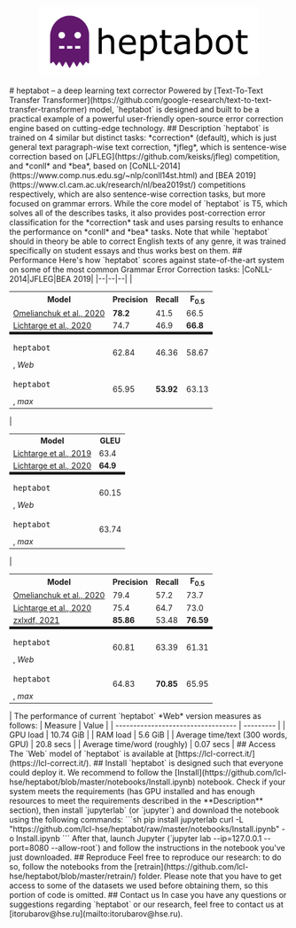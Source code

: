 <p align="center">
  <a href="https://lcl-correct.it"><img height="125" src="https://github.com/lcl-hse/heptabot/raw/main/assets/heptabot_logo.svg" alt="heptabot logo"></a>
</p>
# heptabot – a deep learning text corrector
Powered by [Text-To-Text Transfer Transformer](https://github.com/google-research/text-to-text-transfer-transformer) model, `heptabot` is designed and built to be a practical example of a powerful user-friendly open-source error correction engine based on cutting-edge technology.
## Description
`heptabot` is trained on 4 similar but distinct tasks: *correction* (default), which is just general text paragraph-wise text correction, *jfleg*, which is sentence-wise correction based on [JFLEG](https://github.com/keisks/jfleg) competition, and *conll* and *bea*, based on [CoNLL-2014](https://www.comp.nus.edu.sg/~nlp/conll14st.html) and [BEA 2019](https://www.cl.cam.ac.uk/research/nl/bea2019st/) competitions respectively, which are also sentence-wise correction tasks, but more focused on grammar errors. While the core model of `heptabot` is T5, which solves all of the describes tasks, it also provides post-correction error classification for the *correction* task and uses parsing results to enhance the performance on *conll* and *bea* tasks. Note that while `heptabot` should in theory be able to correct English texts of any genre, it was trained specifically on student essays and thus works best on them.
## Performance
Here's how `heptabot` scores against state-of-the-art system on some of the most common Grammar Error Correction tasks:
|CoNLL-2014|JFLEG|BEA 2019|
|--|--|--|
|<table> <tr><th>Model</th><th>Precision</th><th>Recall</th><th>F<sub>0.5</sub></th></tr><tr><td><a href="https://www.aclweb.org/anthology/2020.bea-1.16/">Omelianchuk et al., 2020</a></td><td><b>78.2</b></td><td>41.5</td><td>66.5</td></tr><tr><td><a href="https://www.aclweb.org/anthology/2020.tacl-1.41/">Lichtarge et al., 2020</a></td><td>74.7</td><td>46.9</td><td><b>66.8</b></td></tr><tr style="border-top: thick solid"><td><pre>heptabot</pre>, <i>Web</i></td><td>62.84</td><td>46.36</td><td>58.67</td></tr><tr><td><pre>heptabot</pre>, <i>max</i></td><td>65.95</td><td><b>53.92</b></td><td>63.13</td></tr> </table>| <table> <tr><th>Model</th><th>GLEU</th></tr><tr><td><a href="https://www.aclweb.org/anthology/N19-1333/">Lichtarge et al., 2019</a></td><td>63.4</td></tr><tr><td><a href="https://www.aclweb.org/anthology/2020.tacl-1.41/">Lichtarge et al., 2020</a></td><td><b>64.9</b></td></tr><tr style="border-top: thick solid"><td><pre>heptabot</pre>, <i>Web</i></td><td>60.15</td></tr><tr><td><pre>heptabot</pre>, <i>max</i></td><td>63.74</td></tr> </table>|<table> <tr><th>Model</th><th>Precision</th><th>Recall</th><th>F<sub>0.5</sub></th></tr><tr><td><a href="https://www.aclweb.org/anthology/2020.bea-1.16/">Omelianchuk et al., 2020</a></td><td>79.4</td><td>57.2</td><td>73.7</td></tr><tr><td><a href="https://www.aclweb.org/anthology/2020.tacl-1.41/">Lichtarge et al., 2020</a></td><td>75.4</td><td>64.7</td><td>73.0</td></tr><tr><td><a href="https://competitions.codalab.org/my/competition/submission/778969/detailed_results/">zxlxdf, 2021</a></td><td><b>85.86</b></td><td>53.48</td><td><b>76.59</b></td></tr><tr style="border-top: thick solid"><td><pre>heptabot</pre>, <i>Web</i></td><td>60.81</td><td>63.39</td><td>61.31</td></tr><tr><td><pre>heptabot</pre>, <i>max</i></td><td>64.83</td><td><b>70.85</b></td><td>65.95</td></tr> </table>|
The performance of current `heptabot` *Web* version measures as follows:
| Measure                            | Value     |
| ---------------------------------- | --------- |
| GPU load                           | 10.74 GiB |
| RAM load                           | 5.6 GiB   |
| Average time/text (300 words, GPU) | 20.8 secs |
| Average time/word (roughly)        | 0.07 secs |
## Access
The `Web` model of `heptabot` is available at [https://lcl-correct.it/](https://lcl-correct.it/).
## Install
`heptabot` is designed such that everyone could deploy it. We recommend to follow the [Install](https://github.com/lcl-hse/heptabot/blob/master/notebooks/Install.ipynb) notebook. Check if your system meets the requirements (has GPU installed and has enough resources to meet the requirements described in the **Description** section), then install `jupyterlab` (or `jupyter`) and download the notebook using the following commands:
```sh
pip install jupyterlab
curl -L "https://github.com/lcl-hse/heptabot/raw/master/notebooks/Install.ipynb" -o Install.ipynb
```
After that, launch Jupyter (`jupyter lab --ip=127.0.0.1 --port=8080 --allow-root`) and follow the instructions in the notebook you've just downloaded.
## Reproduce
Feel free to reproduce our research: to do so, follow the notebooks from the [retrain](https://github.com/lcl-hse/heptabot/blob/master/retrain/) folder. Please note that you have to get access to some of the datasets we used before obtaining them, so this portion of code is omitted.
## Contact us
In case you have any questions or suggestions regarding `heptabot` or our research, feel free to contact us at [itorubarov@hse.ru](mailto:itorubarov@hse.ru).